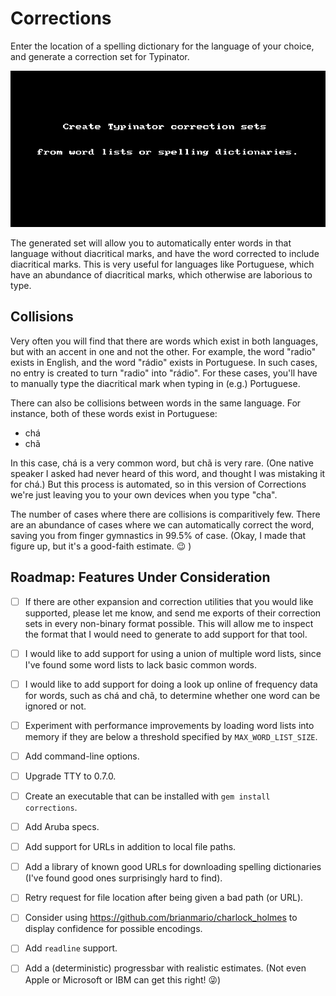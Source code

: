 
Corrections
===========

Enter the location of a spelling dictionary for the language of your choice, and generate a correction set for Typinator.

![how to use this software](./docs/usage_demo.gif)

The generated set will allow you to automatically enter words in that language without diacritical marks, and have the word corrected to include diacritical marks.  This is very useful for languages like Portuguese, which have an abundance of diacritical marks, which otherwise are laborious to type.


Collisions
----------

Very often you will find that there are words which exist in both languages, but with an accent in one and not the other.  For example, the word "radio" exists in English, and the word "rádio" exists in Portuguese.  In such cases, no entry is created to turn "radio" into "rádio".  For these cases, you'll have to manually type the diacritical mark when typing in (e.g.) Portuguese.

There can also be collisions between words in the same language.  For instance, both of these words exist in Portuguese:

* chá
* chã

In this case, chá is a very common word, but chã is very rare.  (One native speaker I asked had never heard of this word, and thought I was mistaking it for chá.)  But this process is automated, so in this version of Corrections we're just leaving you to your own devices when you type "cha".

The number of cases where there are collisions is comparitively few.  There are an abundance of cases where we can automatically correct the word, saving you from finger gymnastics in 99.5% of case.  (Okay, I made that figure up, but it's a good-faith estimate. 😉 )


Roadmap: Features Under Consideration
-------------------------------------

- [ ] If there are other expansion and correction utilities that you would like supported, please let me know, and send me exports of their correction sets in every non-binary format possible.  This will allow me to inspect the format that I would need to generate to add support for that tool.

- [ ] I would like to add support for using a union of multiple word lists, since I've found some word lists to lack basic common words.

- [ ] I would like to add support for doing a look up online of frequency data for words, such as chá and chã, to determine whether one word can be ignored or not.

- [ ] Experiment with performance improvements by loading word lists into memory if they are below a threshold specified by `MAX_WORD_LIST_SIZE`.

- [ ] Add command-line options.

- [ ] Upgrade TTY to 0.7.0.

- [ ] Create an executable that can be installed with `gem install corrections`.

- [ ] Add Aruba specs.

- [ ] Add support for URLs in addition to local file paths.

- [ ] Add a library of known good URLs for downloading spelling dictionaries (I've found good ones surprisingly hard to find).

- [ ] Retry request for file location after being given a bad path (or URL).

- [ ] Consider using https://github.com/brianmario/charlock_holmes to display confidence for possible encodings.

- [ ] Add `readline` support.

- [ ] Add a (deterministic) progressbar with realistic estimates.  (Not even Apple or Microsoft or IBM can get this right! 😜)
